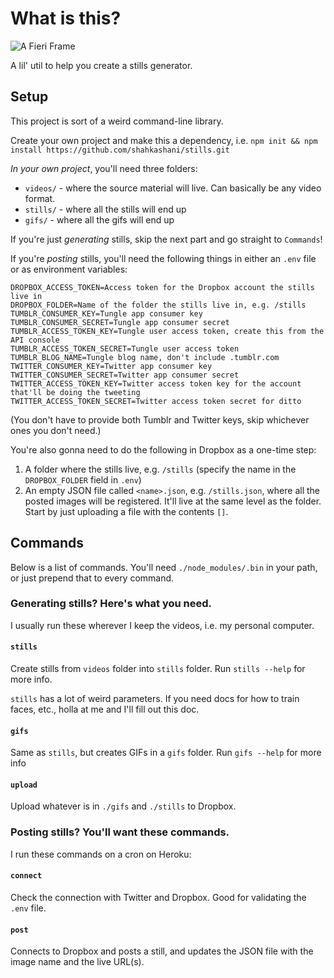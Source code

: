 # What is this?

![A Fieri Frame](https://66.media.tumblr.com/9b2fc56a82f38194079d9aead9a4ad31/tumblr_pn6vnuPwrO1y72ak6o1_1280.png)

A lil' util to help you create a stills generator.

## Setup

This project is sort of a weird command-line library.

Create your own project and make this a dependency, i.e. `npm init && npm install https://github.com/shahkashani/stills.git`

_In your own project_, you'll need three folders:

- `videos/` - where the source material will live. Can basically be any video format.
- `stills/` - where all the stills will end up
- `gifs/` - where all the gifs will end up

If you're just _generating_ stills, skip the next part and go straight to `Commands`!

If you're _posting_ stills, you'll need the following things in either an `.env` file or as environment variables:

```
DROPBOX_ACCESS_TOKEN=Access token for the Dropbox account the stills live in
DROPBOX_FOLDER=Name of the folder the stills live in, e.g. /stills
TUMBLR_CONSUMER_KEY=Tungle app consumer key
TUMBLR_CONSUMER_SECRET=Tungle app consumer secret
TUMBLR_ACCESS_TOKEN_KEY=Tungle user access token, create this from the API console
TUMBLR_ACCESS_TOKEN_SECRET=Tungle user access token
TUMBLR_BLOG_NAME=Tungle blog name, don't include .tumblr.com
TWITTER_CONSUMER_KEY=Twitter app consumer key
TWITTER_CONSUMER_SECRET=Twitter app consumer secret
TWITTER_ACCESS_TOKEN_KEY=Twitter access token key for the account that'll be doing the tweeting
TWITTER_ACCESS_TOKEN_SECRET=Twitter access token secret for ditto
```

(You don't have to provide both Tumblr and Twitter keys, skip whichever ones you don't need.)

You're also gonna need to do the following in Dropbox as a one-time step:

1. A folder where the stills live, e.g. `/stills` (specify the name in the `DROPBOX_FOLDER` field in `.env`)
2. An empty JSON file called `<name>.json`, e.g. `/stills.json`, where all the posted images will be registered. It'll live at the same level as the folder. Start by just uploading a file with the contents `[]`.

## Commands

Below is a list of commands. You'll need `./node_modules/.bin` in your path, or just prepend that to every command.

### Generating stills? Here's what you need.

I usually run these wherever I keep the videos, i.e. my personal computer.

#### `stills`

Create stills from `videos` folder into `stills` folder. Run `stills --help` for more info.

`stills` has a lot of weird parameters. If you need docs for how to train faces, etc., holla at me and I'll fill out this doc.

#### `gifs`

Same as `stills`, but creates GIFs in a `gifs` folder. Run `gifs --help` for more info

#### `upload`

Upload whatever is in `./gifs` and `./stills` to Dropbox.

### Posting stills? You'll want these commands.

I run these commands on a cron on Heroku:

#### `connect`

Check the connection with Twitter and Dropbox. Good for validating the `.env` file.

#### `post`

Connects to Dropbox and posts a still, and updates the JSON file with the image name and the live URL(s).
